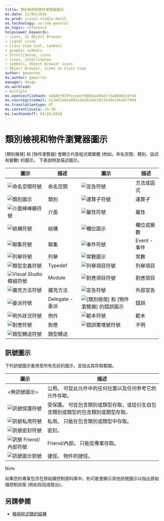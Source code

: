 ```yaml
---
title: 類別檢視和物件瀏覽器圖示
ms.date: 11/04/2016
ms.prod: visual-studio-dev15
ms.technology: vs-ide-general
ms.topic: reference
helpviewer_keywords:
- icons, in Object Browser
- signal icons
- Class View tool, symbols
- graphic symbols
- IntelliSense, icons
- icons, IntelliSense
- symbols, Object Browser icons
- Object Browser, icons in Class View
author: gewarren
ms.author: gewarren
manager: douge
ms.workload:
- multiple
ms.openlocfilehash: 44b86f079feceebf00bb1a39adcf3ab84622474d
ms.sourcegitcommit: e13e61ddea6032a8282abe16131d9e136a927984
ms.translationtype: HT
ms.contentlocale: zh-TW
ms.lasthandoff: 04/26/2018
---
```

# <a name="class-view-and-object-browser-icons"></a>類別檢視和物件瀏覽器圖示

[類別檢視] 和 [物件瀏覽器] 會顯示代表程式碼實體 (例如，命名空間、類別、函式和變數) 的圖示。 下表說明並描述圖示。

|圖示|描述|圖示|描述|
|----------|-----------------|----------|-----------------|
|![命名空間符號](../ide/media/vxnamespace_icon.gif "vxNamespace_Icon")|命名空間|![宣告符號](../ide/media/vxmethod_icon.gif "vxMethod_Icon")|方法或函式|
|![類別圖示](../ide/media/vxclass_icon.gif "vxClass_Icon")|類別|![運算子符號](../ide/media/vxoperator_icon.gif "vxOperator_Icon")|運算子|
|![介面棒棒糖符號](../ide/media/vxinterface_icon.gif "vxInterface_Icon")|介面|![屬性符號](../ide/media/vxproperty_icon.gif "vxProperty_Icon")|屬性|
|![結構符號](../ide/media/vxstruct_icon.gif "vxStruct_Icon")|結構|![欄位圖示](../ide/media/vxfield_icon.gif "vxField_Icon")|欄位或變數|
|![聯集符號](../ide/media/vxunion_icon.gif "vxUnion_Icon")|聯集|![事件符號](../ide/media/vxevent_icon.gif "vxEvent_Icon")|Event - 事件|
|![列舉符號](../ide/media/vxenum_icon.gif "vxEnum_Icon")|列舉|![常數圖示](../ide/media/vxconstant_icon.gif "vxConstant_Icon")|常數|
|![類型定義符號](../ide/media/vxtypedef_icon.gif "vxTypeDef_Icon")|Typedef|![列舉項目符號](../ide/media/vxenumitem_icon.gif "vxEnumItem_Icon")|列舉項目|
|![Visual Studio 模組符號](../ide/media/vxmodule_icon.gif "vxModule_Icon")|Module|![對應項目符號](../ide/media/vxmapitem_icon.gif "vxMapItem_Icon")|對應項目|
|![擴充方法符號](../ide/media/extensionmethod.gif "ExtensionMethod")|擴充方法|![宣告符號](../ide/media/vxmethod_icon.gif "vxMethod_Icon")|外部宣告|
|![委派符號](../ide/media/vxdelegate_icon.gif "vxDelegate_Icon")|Delegate - 委派|![[類別檢視] 和 [物件瀏覽器] 的錯誤圖示](../ide/media/erroricon.gif "ErrorIcon")|錯誤|
|![例外狀況符號](../ide/media/vxexception_icon.gif "vxException_Icon")|例外|![範本符號](../ide/media/vxtemplate_icon.gif "vxTemplate_Icon")|範本|
|![對應符號](../ide/media/vxmap_icon.gif "vxMap_Icon")|對應|![錯誤驚嘆號符號](../ide/media/vxerror_icon.gif "vxError_Icon")|不明|
|![類型轉送符號](../ide/media/ob_type_forward.gif "ob_type_forward")|類型轉送|||

## <a name="signal-icons"></a>訊號圖示

下列訊號圖示套用至所有先前的圖示，並指出其存取範圍。

|圖示|描述|
|----------|-----------------|
|\<無訊號圖示>|公用。 可從此元件中的任何位置以及任何參考它的元件存取。|
|![訊號保護符號](../ide/media/vxsignal_icon_key.gif "vxSignal_Icon_Key")|受保護。 可從包含類別或類型存取，或從衍生自包含類別或類型的包含類別或類型存取。|
|![訊號私用符號](../ide/media/vxsignal_icon_lock.gif "vxSignal_Icon_Key")|私用。 只能在包含類別或類型中存取。|
|![訊號密封符號](../ide/media/vxsignal_icon_envelope.gif "vxSignal_Icon_Key")|密封。|
|![訊號 Friend&#47;內部符號](../ide/media/vxsignal_icon_diamond.gif "vxSignal_Icon_Diamond")|Friend/內部。 只能從專案存取。|
|![訊號圖示箭號](../ide/media/vxsignal_icon_arrow.gif "vxSignal_Icon_Arrow")|捷徑。 物件的捷徑。|

> [!NOTE]
> 如果您的專案包含在原始檔控制資料庫中，則可能會顯示其他訊號圖示以指出原始檔控制狀態 (例如存回或取出)。

## <a name="see-also"></a>另請參閱

- [檢視程式碼的結構](../ide/viewing-the-structure-of-code.md)